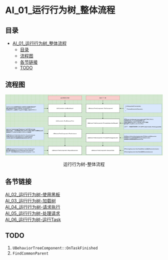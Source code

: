 # AI_01_运行行为树_整体流程
## 目录
- [AI_01_运行行为树_整体流程](#ai_01_运行行为树_整体流程)
    - [目录](#目录)
    - [流程图](#流程图)
    - [各节链接](#各节链接)
    - [TODO](#todo)

## 流程图
![](Images/运行行为树-整体流程.png)
<center>运行行为树-整体流程</center>

## 各节链接
[AI_02_运行行为树-使用黑板](AI_02_运行行为树-使用黑板.md)   
[AI_03_运行行为树-加载树](AI_03_运行行为树-加载树.md)   
[AI_04_运行行为树-请求执行](AI_04_运行行为树-请求执行.md)   
[AI_05_运行行为树-处理请求](AI_05_运行行为树-处理请求.md)   
[AI_06_运行行为树-运行Task](AI_06_运行行为树-运行Task.md)   

## TODO
1. `UBehaviorTreeComponent::OnTaskFinished`
2. `FindCommonParent`